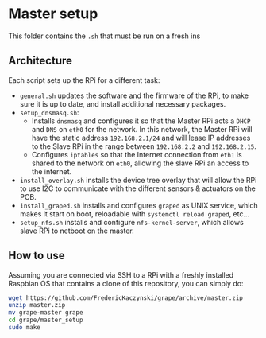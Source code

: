 # Master setup

This folder contains the `.sh` that must be run on a fresh ins

## Architecture

Each script sets up the RPi for a different task:

* `general.sh` updates the software and the firmware of the RPi, to make sure it is up to date, and install additional necessary packages.
* `setup_dnsmasq.sh`:
  * Installs `dnsmasq` and configures it so that the Master RPi acts a `DHCP` and `DNS` on `eth0` for the network. In this network, the Master RPi will have the static address `192.168.2.1/24` and will lease IP addresses to the Slave RPi in the range between `192.168.2.2` and `192.168.2.15`.
  * Configures `iptables` so that the Internet connection from `eth1` is shared to the network on `eth0`, allowing the slave RPi an access to the internet.
* `install_overlay.sh` installs the device tree overlay that will allow the RPi to use I2C to communicate with the different sensors & actuators on the PCB.
* `install_graped.sh` installs and configures `graped` as UNIX service, which makes it start on boot, reloadable with `systemctl reload graped`, etc...
* `setup_nfs.sh` installs and configure `nfs-kernel-server`, which allows slave RPi to netboot on the master.

## How to use

Assuming you are connected via SSH to a RPi with a freshly installed Raspbian OS that contains a clone of this repository, you can simply do:

```sh
wget https://github.com/FredericKaczynski/grape/archive/master.zip
unzip master.zip
mv grape-master grape
cd grape/master_setup
sudo make
```